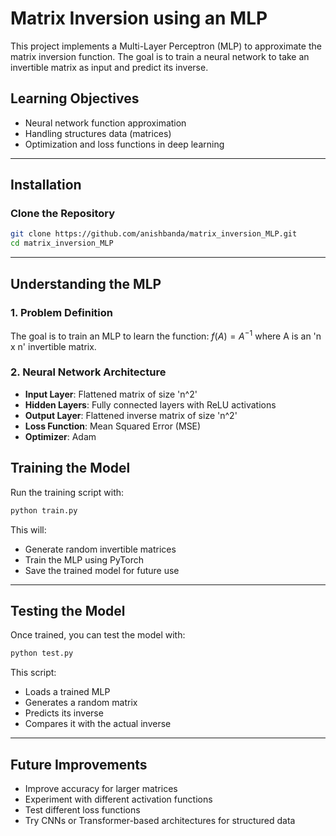 # Matrix Inversion using an MLP

This project implements a Multi-Layer Perceptron (MLP) to approximate
the matrix inversion function. The goal is to train a neural network to take an invertible matrix as input and predict its inverse.

## Learning Objectives

- Neural network function approximation
- Handling structures data (matrices)
- Optimization and loss functions in deep learning

---

## Installation

### Clone the Repository

```sh
git clone https://github.com/anishbanda/matrix_inversion_MLP.git
cd matrix_inversion_MLP

```

---

## Understanding the MLP

### 1. Problem Definition

The goal is to train an MLP to learn the function:
$f(A) = A^{-1}$
where A is an 'n x n' invertible matrix.

### 2. Neural Network Architecture

- **Input Layer**: Flattened matrix of size 'n^2'
- **Hidden Layers**: Fully connected layers with ReLU activations
- **Output Layer**: Flattened inverse matrix of size 'n^2'
- **Loss Function**: Mean Squared Error (MSE)
- **Optimizer**: Adam

## Training the Model

Run the training script with:

```sh
python train.py
```

This will:

- Generate random invertible matrices
- Train the MLP using PyTorch
- Save the trained model for future use

---

## Testing the Model

Once trained, you can test the model with:

```sh
python test.py
```

This script:

- Loads a trained MLP
- Generates a random matrix
- Predicts its inverse
- Compares it with the actual inverse

---

## Future Improvements

- Improve accuracy for larger matrices
- Experiment with different activation functions
- Test different loss functions
- Try CNNs or Transformer-based architectures for structured data
